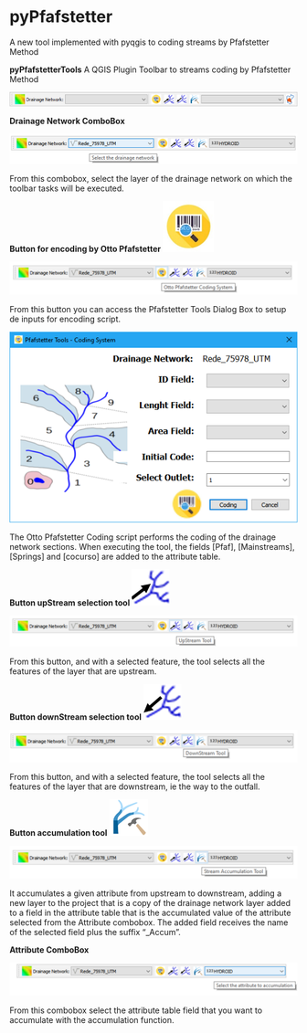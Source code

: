# pyPfafstetter
A new tool implemented with pyqgis to coding streams by Pfafstetter Method


**pyPfafstetterTools**
A QGIS Plugin Toolbar to streams coding by Pfafstetter Method

![bar1](https://github.com/bielenki/pyPfafstetter/blob/main/fig/bar0.png?raw=true)
 

**Drainage Network ComboBox** 

![bar2](https://github.com/bielenki/pyPfafstetter/blob/main/fig/bar2.png?raw=true)
 
From this combobox, select the layer of the drainage network on which the toolbar tasks will be executed.

**Button for encoding by Otto Pfafstetter**
![button1](https://github.com/bielenki/pyPfafstetter/blob/main/fig/button1.png?raw=true)

![bar3](https://github.com/bielenki/pyPfafstetter/blob/main/fig/bar3.png?raw=true)
 
From this button you can access the Pfafstetter Tools Dialog Box to setup de inputs for encoding script.

![dialog](https://github.com/bielenki/pyPfafstetter/blob/main/fig/dialog.png?raw=true)
 
The Otto Pfafstetter Coding script performs the coding of the drainage network sections. When executing the tool, the fields [Pfaf], [Mainstreams], [Springs] and [cocurso] are added to the attribute table.

**Button upStream selection tool**
![button2](https://github.com/bielenki/pyPfafstetter/blob/main/fig/button2.png?raw=true)
  
![bar4](https://github.com/bielenki/pyPfafstetter/blob/main/fig/bar4.png?raw=true)
 
From this button, and with a selected feature, the tool selects all the features of the layer that are upstream.
 
**Button downStream selection tool**
![button3](https://github.com/bielenki/pyPfafstetter/blob/main/fig/button3.png?raw=true)
 
![bar5](https://github.com/bielenki/pyPfafstetter/blob/main/fig/bar5.png?raw=true)
 
From this button, and with a selected feature, the tool selects all the features of the layer that are downstream, ie the way to the outfall.
 
**Button accumulation tool**
![button4](https://github.com/bielenki/pyPfafstetter/blob/main/fig/button4.png?raw=true)

![bar6](https://github.com/bielenki/pyPfafstetter/blob/main/fig/bar6.png?raw=true)
  
It accumulates a given attribute from upstream to downstream, adding a new layer to the project that is a copy of the drainage network layer added to a field in the attribute table that is the accumulated value of the attribute selected from the Attribute combobox. The added field receives the name of the selected field plus the suffix “_Accum”.

**Attribute ComboBox**

![bar7](https://github.com/bielenki/pyPfafstetter/blob/main/fig/bar7.png?raw=true)
 
From this combobox select the attribute table field that you want to accumulate with the accumulation function.



